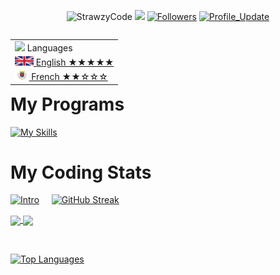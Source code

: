 <p align="center"> 
    <img src="https://komarev.com/ghpvc/?username=StrawzyCode" alt="StrawzyCode"/>       
    <a href="https://github.com/StrawzyCode" alt="Activity"><img src="https://img.shields.io/github/commit-activity/m/StrawzyCode/StrawzyCode" /></a>
    <a href="https://github.com/StrawzyCode?tab=followers"><img alt="Followers" src="https://img.shields.io/github/followers/StrawzyCode?color=4C1&logo=github"></a>
    <a href="https://github.com/StrawzyCode/StrawzyCode" target="_blank"><img alt="Profile_Update" src="https://img.shields.io/github/last-commit/StrawzyCode/StrawzyCode?label=Profile%20update&style=fflat-square"></a>
</p> 

<table align="right">
    <tr><td><img src="https://github.com/milaan9/milaan9/blob/main/3898082.svg" width="25"> Languages</a></td></tr>
    <tr><td><a href="README.md"><img src="https://github.com/hampusborgos/country-flags/blob/main/svg/gb.svg" height="15"> English ★★★★★</a></td></tr>
    <tr><td><a href="README_pt.md"><img src="https://github.com/hampusborgos/country-flags/blob/main/svg/bl.svg" height="15"> French ★★☆☆☆</a></td></tr>
</table>

# My Programs 
[![My Skills](https://skillicons.dev/icons?i=js,discord,heroku,nodejs,py,twitter,latex,instagram,github&theme=dark)](https://www.google.com/)
# My Coding Stats
[![Intro](https://github-readme-stats.vercel.app/api?username=StrawzyCode&show_icons=true&theme=dark)](http://therecipedb.com/)   &nbsp;  &nbsp; [![GitHub Streak](https://streak-stats.demolab.com/?user=StrawzyCode&theme=dark)](http://therecipedb.com/)

<a href="https://github.com/anuraghazra/github-readme-stats">
  <img align="center" src="https://github-readme-stats.vercel.app/api/wakatime?username=StrawzyCode&theme=dark)](https://github.com/anuraghazra/github-readme-stats" />
</a>
<a href="https://github.com/anuraghazra/convoychat">
  <img align="center" src="https://github-readme-stats.vercel.app/api/wakatime/?username=StrawzyCode&layout=compact&&theme=dark&link="https://www.github.com/StrawzyCode/"" />
</a>

&nbsp;

[![Top Languages](https://github-readme-stats.vercel.app/api/top-langs/?username=StrawzyCode&layout=compact&theme=dark)](http://therecipedb.com/)


